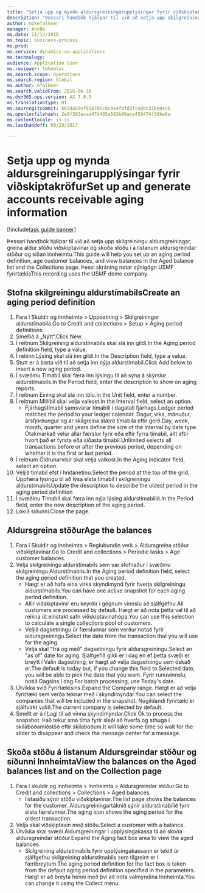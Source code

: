 ```yaml
--- 
title: "Setja upp og mynda aldursgreiningarupplýsingar fyrir viðskiptakröfur"
description: "Þessari handbók hjálpar til við að setja upp skilgreiningu aldursgreiningar, greina aldur stöðu viðskiptavinar og skoða stöðu í á listanum aldursgreindar stöður og síðan Innheimtu."
author: mikefalkner
manager: AnnBe
ms.date: 11/14/2016
ms.topic: business-process
ms.prod: 
ms.service: dynamics-ax-applications
ms.technology: 
audience: Application User
ms.reviewer: twheeloc
ms.search.scope: Operations
ms.search.region: Global
ms.author: mfalkner
ms.search.validFrom: 2016-06-30
ms.dyn365.ops.version: AX 7.0.0
ms.translationtype: HT
ms.sourcegitcommit: 663da58ef01b705c0c984fbfd3fce8bc31be04c6
ms.openlocfilehash: 2e9f393acaa47d485a583b99ace459474f30be6a
ms.contentlocale: is-is
ms.lasthandoff: 08/29/2017

---
```

# <a name="set-up-and-generate-accounts-receivable-aging-information"></a><span data-ttu-id="d3533-103">Setja upp og mynda aldursgreiningarupplýsingar fyrir viðskiptakröfur</span><span class="sxs-lookup"><span data-stu-id="d3533-103">Set up and generate accounts receivable aging information</span></span>

[!include[task guide banner](../../includes/task-guide-banner.md)]

<span data-ttu-id="d3533-104">Þessari handbók hjálpar til við að setja upp skilgreiningu aldursgreiningar, greina aldur stöðu viðskiptavinar og skoða stöðu í á listanum aldursgreindar stöður og síðan Innheimtu.</span><span class="sxs-lookup"><span data-stu-id="d3533-104">This guide will help you set up an aging period definition, age customer balances, and view balances in the Aged balance list and the Collections page.</span></span> <span data-ttu-id="d3533-105">Þessi skráning notar sýnigögn USMF fyrirtækis</span><span class="sxs-lookup"><span data-stu-id="d3533-105">This recording uses the USMF demo company.</span></span>


## <a name="create-an-aging-period-definition"></a><span data-ttu-id="d3533-106">Stofna skilgreiningu aldurstímabils</span><span class="sxs-lookup"><span data-stu-id="d3533-106">Create an aging period definition</span></span>
1. <span data-ttu-id="d3533-107">Fara í Skuldir og innheimta > Uppsetning > Skilgreiningar aldurstímabila.</span><span class="sxs-lookup"><span data-stu-id="d3533-107">Go to Credit and collections > Setup > Aging period definitions.</span></span>
2. <span data-ttu-id="d3533-108">Smellið á „Nýtt“.</span><span class="sxs-lookup"><span data-stu-id="d3533-108">Click New.</span></span>
3. <span data-ttu-id="d3533-109">Í reitnum Skilgreining aldurstímabils skal slá inn gildi.</span><span class="sxs-lookup"><span data-stu-id="d3533-109">In the Aging period definition field, type a value.</span></span>
4. <span data-ttu-id="d3533-110">Í reitinn Lýsing skal slá inn gildi.</span><span class="sxs-lookup"><span data-stu-id="d3533-110">In the Description field, type a value.</span></span>
5. <span data-ttu-id="d3533-111">Stutt er á  bæta við til að setja inn nýja aldurstímabil.</span><span class="sxs-lookup"><span data-stu-id="d3533-111">Click Add below to insert a new aging period.</span></span>
6. <span data-ttu-id="d3533-112">Í svæðinu Tímabil skal færa inn lýsingu til að sýna á skýrslur aldurstímabils.</span><span class="sxs-lookup"><span data-stu-id="d3533-112">In the Period field, enter the description to show on aging reports.</span></span>
7. <span data-ttu-id="d3533-113">Í reitnum Eining skal slá inn tölu.</span><span class="sxs-lookup"><span data-stu-id="d3533-113">In the Unit field, enter a number.</span></span>
8. <span data-ttu-id="d3533-114">Í reitnum Millibil skal velja valkost.</span><span class="sxs-lookup"><span data-stu-id="d3533-114">In the Interval field, select an option.</span></span>
    * <span data-ttu-id="d3533-115">Fjárhagstímabil samsvarar tímabili í dagatali fjárhags.</span><span class="sxs-lookup"><span data-stu-id="d3533-115">Ledger period matches the period to your ledger calendar.</span></span> <span data-ttu-id="d3533-116">Dagur, vika, mánuður, ársfjórðungur og ár skilgreina stærð tímabila eftir gerð.</span><span class="sxs-lookup"><span data-stu-id="d3533-116">Day, week, month, quarter and years define the size of the interval by date type.</span></span> <span data-ttu-id="d3533-117">Ótakmarkað velur allar færslur fyrir eða eftir fyrra tímabil, allt eftir hvort það er fyrsta eða síðasta tímabil.</span><span class="sxs-lookup"><span data-stu-id="d3533-117">Unlimited selects all transactions before or after the previous period, depending on whether it is the first or last period.</span></span>  
9. <span data-ttu-id="d3533-118">Í reitnum Öldrunarvísir skal velja valkost.</span><span class="sxs-lookup"><span data-stu-id="d3533-118">In the Aging indicator field, select an option.</span></span>
10. <span data-ttu-id="d3533-119">Veljið tímabil efst í hnitanetinu.</span><span class="sxs-lookup"><span data-stu-id="d3533-119">Select the period at the top of the grid.</span></span> <span data-ttu-id="d3533-120">Uppfæra lýsingu til að lýsa elsta tímabil í skilgreiningu aldurstímabils</span><span class="sxs-lookup"><span data-stu-id="d3533-120">Update the description to describe the oldest period in the aging period definition</span></span>
11. <span data-ttu-id="d3533-121">Í svæðinu Tímabil skal færa inn nýja lýsing aldurstímabilið.</span><span class="sxs-lookup"><span data-stu-id="d3533-121">In the Period field, enter the new description of the aging period.</span></span>
12. <span data-ttu-id="d3533-122">Lokið síðunni.</span><span class="sxs-lookup"><span data-stu-id="d3533-122">Close the page.</span></span>

## <a name="age-the-balances"></a><span data-ttu-id="d3533-123">Aldursgreina stöður</span><span class="sxs-lookup"><span data-stu-id="d3533-123">Age the balances</span></span>
1. <span data-ttu-id="d3533-124">Fara í Skuldir og innheimta > Reglubundin verk > Aldursgreina stöður viðskiptavinar.</span><span class="sxs-lookup"><span data-stu-id="d3533-124">Go to Credit and collections > Periodic tasks > Age customer balances.</span></span>
2. <span data-ttu-id="d3533-125">Velja skilgreiningu aldurstímabils sem var stofnaður í svæðinu skilgreiningu Aldurstímabils.</span><span class="sxs-lookup"><span data-stu-id="d3533-125">In the Aging period definition field, select the aging period definition that you created.</span></span>
    * <span data-ttu-id="d3533-126">Hægt er að hafa eina virka skyndimynd fyrir hverja skilgreiningu aldurstímabils.</span><span class="sxs-lookup"><span data-stu-id="d3533-126">You can have one active snapshot for each aging period definition.</span></span>  
    * <span data-ttu-id="d3533-127">Allir viðskiptavinir eru keyrðir í gegnum vinnslu að sjálfgefnu.</span><span class="sxs-lookup"><span data-stu-id="d3533-127">All customers are processed by default.</span></span> <span data-ttu-id="d3533-128">Hægt er að nota þetta val til að reikna út einstakt safn viðskiptavinahópa.</span><span class="sxs-lookup"><span data-stu-id="d3533-128">You can use this selection to calculate a single collections pool of customers.</span></span>  
    * <span data-ttu-id="d3533-129">Veljið dagsetningu úr færslunnar sem verður notað fyrir aldursgreiningu.</span><span class="sxs-lookup"><span data-stu-id="d3533-129">Select the date from the transaction that you will use for the aging.</span></span>  
    * <span data-ttu-id="d3533-130">Velja skal "frá og með" dagsetningu fyrir aldursgreiningu.</span><span class="sxs-lookup"><span data-stu-id="d3533-130">Select an "as of" date for aging.</span></span> <span data-ttu-id="d3533-131">Sjálfgefið gildi er í dag en ef þetta svæði er breytt í Valin dagsetning, er hægt að velja dagsetningu sem óskað er.</span><span class="sxs-lookup"><span data-stu-id="d3533-131">The default is today but, if you change this field to Selected date, you will be able to pick the date that you want.</span></span> <span data-ttu-id="d3533-132">Fyrir runuvinnslu, notið Dagsins í dag.</span><span class="sxs-lookup"><span data-stu-id="d3533-132">For batch processing, use Today's date.</span></span>  
3. <span data-ttu-id="d3533-133">Útvíkka svið Fyrirtækisins.</span><span class="sxs-lookup"><span data-stu-id="d3533-133">Expand the Company range.</span></span> <span data-ttu-id="d3533-134">Hægt er að velja fyrirtæki sem verða teknar með í skyndimyndar.</span><span class="sxs-lookup"><span data-stu-id="d3533-134">You can select the companies that will be included in the snapshot.</span></span> <span data-ttu-id="d3533-135">Núgildandi fyrirtæki er sjálfvirkt valið.</span><span class="sxs-lookup"><span data-stu-id="d3533-135">The current company is selected by default.</span></span>
4. <span data-ttu-id="d3533-136">Smellt er á í Lagi til að vinna skyndimyndar.</span><span class="sxs-lookup"><span data-stu-id="d3533-136">Click Ok to process the snapshot.</span></span> <span data-ttu-id="d3533-137">Það tekur smá tíma fyrir sleði að hverfa og athuga í skilaboðamiðstöð eftir skilaboðum.</span><span class="sxs-lookup"><span data-stu-id="d3533-137">It will take some time so wait for the slider to disappear and check the message center for a message.</span></span>

## <a name="view-the-balances-on-the-aged-balances-list-and-on-the-collection-page"></a><span data-ttu-id="d3533-138">Skoða stöðu á listanum Aldursgreindar stöður og síðunni Innheimta</span><span class="sxs-lookup"><span data-stu-id="d3533-138">View the balances on the Aged balances list and on the Collection page</span></span>
1. <span data-ttu-id="d3533-139">Fara í skuldir og innheimta > Innheimta > Aldursgreindar stöður.</span><span class="sxs-lookup"><span data-stu-id="d3533-139">Go to Credit and collections > Collections > Aged balances.</span></span>
    * <span data-ttu-id="d3533-140">listasíðu sýnir stöðu viðskiptavinar.</span><span class="sxs-lookup"><span data-stu-id="d3533-140">The list page shows the balances for the customer.</span></span> <span data-ttu-id="d3533-141">Aldursgreiningartáknið sýnir aldurstímabilið fyrir elsta færslunnar.</span><span class="sxs-lookup"><span data-stu-id="d3533-141">The aging icon shows the aging period for the oldest transaction.</span></span>  
2. <span data-ttu-id="d3533-142">Velja skal viðskiptavin með stöðu.</span><span class="sxs-lookup"><span data-stu-id="d3533-142">Select a customer with a balance.</span></span>
3. <span data-ttu-id="d3533-143">Útvíkka skal svæði Aldursgreiningar í  upplýsingakassa til að skoða aldursgreindar stöður.</span><span class="sxs-lookup"><span data-stu-id="d3533-143">Expand the Aging fact box area to view the aged balances.</span></span>
    * <span data-ttu-id="d3533-144">Skilgreining aldurstímabils fyrir upplýsingakassann er tekið úr sjálfgefnu skilgreining aldurstímabils sem tilgreint er í færibreytum.</span><span class="sxs-lookup"><span data-stu-id="d3533-144">The aging period definition for the fact box is taken from the default aging period definition specified in the parameters.</span></span> <span data-ttu-id="d3533-145">Hægt er að breyta henni með því að nota valmyndina Innheimta.</span><span class="sxs-lookup"><span data-stu-id="d3533-145">You can change it using the Collect menu.</span></span>  


